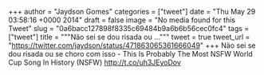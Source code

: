 
+++
author = "Jaydson Gomes"
categories = ["tweet"]
date = "Thu May 29 03:58:16 +0000 2014"
draft = false
image = "No media found for this Tweet"
slug = "0a6bacc127898f8335c69484b9a6b6b56cec0fc4"
tags = ["tweet"]
title = """Não sei se dou risada ou ..."""
tweet = true
tweet_url = "https://twitter.com/jaydson/status/471863065361666049"
+++
Não sei se dou risada ou se choro com isso - This Is Probably The Most NSFW World Cup Song In History (NSFW) http://t.co/uh3JEyoDov
